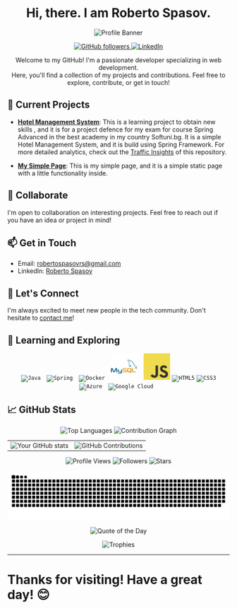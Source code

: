 <h1 align="center">
   Hi, there. I am Roberto Spasov.
</h1>

<p align="center">
  <img src="https://media4.giphy.com/media/v1.Y2lkPTc5MGI3NjExNHd6cmZndnRueTdpd2VrcmV6ZDc1djEyYnowZGMxY3dvZWp5OHBmbiZlcD12MV9pbnRlcm5hbF9naWZfYnlfaWQmY3Q9Zw/qgQUggAC3Pfv687qPC/giphy.webp" alt="Profile Banner" style="max-width: 100%; height: auto;" />
</p>

<p align="center">
  <a href="https://github.com/robsunnn">
    <img src="https://img.shields.io/github/followers/robsunnn?label=Follow&style=social" alt="GitHub followers" />
  </a>
  <a href="https://www.linkedin.com/in/roberto-spasov-3305a4228/">
    <img src="https://img.shields.io/badge/LinkedIn-Connect-blue" alt="LinkedIn" />
  </a>
</p>

<p align="center">
  Welcome to my GitHub! I'm a passionate developer specializing in web development. <br>
  Here, you'll find a collection of my projects and contributions. Feel free to explore, contribute, or get in touch!
</p>

## 🔭 Current Projects
- **[Hotel Management System](https://github.com/robsunnn/hotelapp)**: This is a learning project to obtain new skills , and it is for a project defence for
my exam for course Spring Advanced in the best academy in my country Softuni.bg. It is a simple Hotel Management System, and it is build using Spring Framework.
For more detailed analytics, check out the [Traffic Insights](https://github.com/robsunnn/hotelapp/graphs/traffic) of this repository.

- **[My Simple Page](https://github.com/robsunnn/robsunnn.github.io)**: This is my simple page, and it is a simple static page with a little functionality inside.

## 🤝 Collaborate
I'm open to collaboration on interesting projects. Feel free to reach out if you have an idea or project in mind!

## 📫 Get in Touch
- Email: [robertospasovrs@gmail.com](mailto:robertospasovrs@gmail.com)
- LinkedIn: [Roberto Spasov](https://www.linkedin.com/in/roberto-spasov-3305a4228/)

## 💬 Let's Connect
I'm always excited to meet new people in the tech community. Don't hesitate to [contact me](mailto:robertospasovrs@gmail.com)!

## 🌱 Learning and Exploring
<div align="center">
  <code><img alt="Java" width="60px" style="padding-right:10px;" src="https://cdn.jsdelivr.net/gh/devicons/devicon/icons/java/java-original.svg"></code>
  <code><img alt="Spring" width="60px" style="padding-right:10px;" src="https://cdn.jsdelivr.net/gh/devicons/devicon/icons/spring/spring-original.svg"></code>
  <code><img alt="Docker" width="60px" style="padding-right:10px;" src="https://cdn.jsdelivr.net/gh/devicons/devicon/icons/docker/docker-original.svg"></code>
  <code><img alt="MySQL" width="60px" style="padding-right:10px;" src="https://raw.githubusercontent.com/devicons/devicon/master/icons/mysql/mysql-original-wordmark.svg"></code>
  <code><img height="60px" width="60px" src="https://raw.githubusercontent.com/github/explore/80688e429a7d4ef2fca1e82350fe8e3517d3494d/topics/javascript/javascript.png"></code>
  <code><img height="60px" width="60px" src="https://img.icons8.com/color/48/000000/html-5.png" alt="HTML5"></code>
  <code><img height="60px" width="60px" src="https://cdn.iconscout.com/icon/free/png-256/css-131-722685.png" alt="CSS3"></code>
 <code><img alt="Azure" width="60px" style="padding-right:10px;" src="https://cdn.jsdelivr.net/gh/devicons/devicon/icons/azure/azure-original.svg"></code>
 <code><img alt="Google Cloud" width="60px" style="padding-right:10px;" src="https://cdn.jsdelivr.net/gh/devicons/devicon/icons/googlecloud/googlecloud-original.svg"></code>
</div>

## 📈 GitHub Stats
<p align="center">
  <img src="https://github-readme-stats.vercel.app/api/top-langs/?username=robsunnn&layout=compact&theme=merko" alt="Top Languages" style="height: 200px;  width: auto;" />
  <img src="https://github-contribution-stats.vercel.app/api?username=robsunnn&count_private=true" alt="Contribution Graph" style="height: 200px; object-fit: contain; width: auto;" />
</p>
<table>
  <tr>
    <td>
      <img  src="https://github-readme-stats.vercel.app/api?username=robsunnn&show_icons=true&theme=radical&include_all_commits=true&count_private=true" alt="Your GitHub stats" />
    </td>
    <td>
      <img src="https://github-readme-streak-stats.herokuapp.com/?user=robsunnn&theme=radical" alt="GitHub Contributions" />
    </td>
  </tr>
</table>

<div display: flex align="center">
  <img src="https://komarev.com/ghpvc/?username=robsunnn&color=blue" alt="Profile Views" />
  <img src="https://img.shields.io/github/followers/robsunnn?label=Followers&style=social" alt="Followers" />
  <img src="https://img.shields.io/github/stars/robsunnn?label=Stars&style=social" alt="Stars" />
</div>
<!-- Snake Eating Contributions Section -->
<p align="center">
  <img src="https://github.com/Platane/snk/raw/output/github-contribution-grid-snake.svg" alt="GitHub Snake" />
</p>

<p align="center">
  <img src="https://quotes-github-readme.vercel.app/api?type=horizontal&theme=radical" alt="Quote of the Day" />
</p>

<p align="center">
  <img src="https://github-profile-trophy.vercel.app/?username=robsunnn&theme=radical" alt="Trophies" />
</p>
<!--
<p align="center">
  <img src="https://github-readme-stats.vercel.app/api/wakatime?username=@robsunnn" alt="Contribution Calendar" />
</p>
<p align="center">
  <img src="https://wakatime.com/badge/user/r" alt="WakaTime" />
</p>
<p align="center">
  <img src="https://wakatime.com/badge/user/robsunnn.svg" alt="WakaTime" />
</p>
-->

<!--## 📝 Latest Blog Posts
<!-- BLOG-POST-LIST:START -->
<!-- - [Post Title 1](https://yourblog.com/post1)
 - [Post Title 2](https://yourblog.com/post2)
- [Post Title 3](https://yourblog.com/post3)
<!-- BLOG-POST-LIST:END -->
<!--
## 🏆 Achievements
- **Award 1**: Description of award 1.
- **Award 2**: Description of award 2.
- **Award 3**: Description of award 3.
-->


---

# Thanks for visiting! Have a great day! 😊
